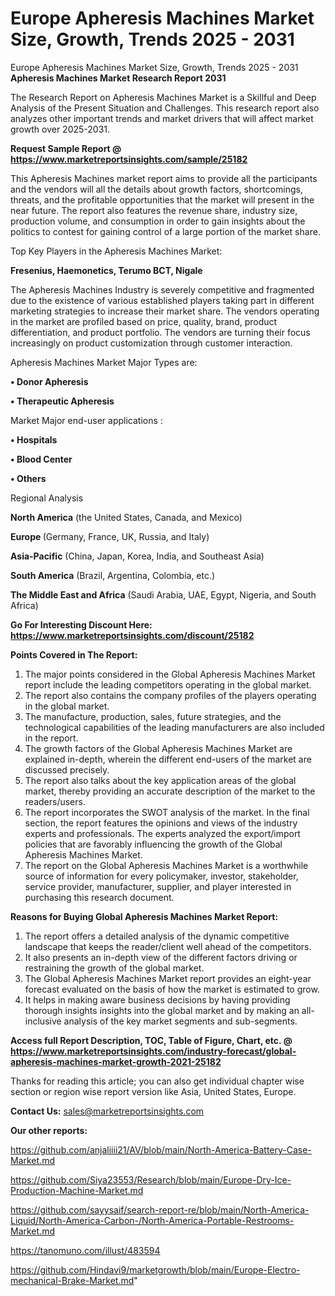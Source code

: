 # Europe Apheresis Machines Market Size, Growth, Trends 2025 - 2031
Europe Apheresis Machines Market Size, Growth, Trends 2025 - 2031
<strong>Apheresis Machines Market Research Report 2031</strong>

The Research Report on Apheresis Machines Market is a Skillful and Deep Analysis of the Present Situation and Challenges. This research report also analyzes other important trends and market drivers that will affect market growth over 2025-2031.

<strong>Request Sample Report @ <a href=https://www.marketreportsinsights.com/sample/25182>https://www.marketreportsinsights.com/sample/25182</a></strong>

This Apheresis Machines market report aims to provide all the participants and the vendors will all the details about growth factors, shortcomings, threats, and the profitable opportunities that the market will present in the near future. The report also features the revenue share, industry size, production volume, and consumption in order to gain insights about the politics to contest for gaining control of a large portion of the market share.

Top Key Players in the Apheresis Machines Market:

<strong>Fresenius, Haemonetics, Terumo BCT, Nigale</strong>

The Apheresis Machines Industry is severely competitive and fragmented due to the existence of various established players taking part in different marketing strategies to increase their market share. The vendors operating in the market are profiled based on price, quality, brand, product differentiation, and product portfolio. The vendors are turning their focus increasingly on product customization through customer interaction.

Apheresis Machines Market Major Types are:

<strong>• Donor Apheresis

• Therapeutic Apheresis</strong>

Market Major end-user applications :

<strong>• Hospitals

• Blood Center

• Others</strong>

Regional Analysis

</u><strong><b>North America</b></strong> (the United States, Canada, and Mexico)

<strong><b>Europe </b></strong>(Germany, France, UK, Russia, and Italy)

<strong><b>Asia-Pacific</b></strong> (China, Japan, Korea, India, and Southeast Asia)

<strong><b>South America</b></strong> (Brazil, Argentina, Colombia, etc.)

<strong><b>The Middle East and Africa</b></strong> (Saudi Arabia, UAE, Egypt, Nigeria, and South Africa)

<strong>Go For Interesting Discount Here: <a href=https://www.marketreportsinsights.com/discount/25182>https://www.marketreportsinsights.com/discount/25182</a></strong>

<strong>Points Covered in The Report:</strong>
<ol>
  <li>The major points considered in the Global Apheresis Machines Market report include the leading competitors operating in the global market.</li>
  <li>The report also contains the company profiles of the players operating in the global market.</li>
  <li>The manufacture, production, sales, future strategies, and the technological capabilities of the leading manufacturers are also included in the report.</li>
  <li>The growth factors of the Global Apheresis Machines Market are explained in-depth, wherein the different end-users of the market are discussed precisely.</li>
  <li>The report also talks about the key application areas of the global market, thereby providing an accurate description of the market to the readers/users.</li>
  <li>The report incorporates the SWOT analysis of the market. In the final section, the report features the opinions and views of the industry experts and professionals. The experts analyzed the export/import policies that are favorably influencing the growth of the Global Apheresis Machines Market.</li>
  <li>The report on the Global Apheresis Machines Market is a worthwhile source of information for every policymaker, investor, stakeholder, service provider, manufacturer, supplier, and player interested in purchasing this research document.</li>
</ol>
<strong>Reasons for Buying Global Apheresis Machines Market Report:</strong>

<ol>
  <li>The report offers a detailed analysis of the dynamic competitive landscape that keeps the reader/client well ahead of the competitors.</li>
  <li>It also presents an in-depth view of the different factors driving or restraining the growth of the global market.</li>
  <li>The Global Apheresis Machines Market report provides an eight-year forecast evaluated on the basis of how the market is estimated to grow.</li>
  <li>It helps in making aware business decisions by having providing thorough insights insights into the global market and by making an all-inclusive analysis of the key market segments and sub-segments.</li>
</ol>
<strong>Access full Report Description, TOC, Table of Figure, Chart, etc. @ <a href=https://www.marketreportsinsights.com/industry-forecast/global-apheresis-machines-market-growth-2021-25182>https://www.marketreportsinsights.com/industry-forecast/global-apheresis-machines-market-growth-2021-25182</a></strong>


Thanks for reading this article; you can also get individual chapter wise section or region wise report version like Asia, United States, Europe.

<strong>Contact Us:</strong>
sales@marketreportsinsights.com

<strong>Our other reports:</strong>

<a href=https://github.com/anjaliiii21/AV/blob/main/North-America-Battery-Case-Market.md>https://github.com/anjaliiii21/AV/blob/main/North-America-Battery-Case-Market.md</a>

<a href=https://github.com/Siya23553/Research/blob/main/Europe-Dry-Ice-Production-Machine-Market.md>https://github.com/Siya23553/Research/blob/main/Europe-Dry-Ice-Production-Machine-Market.md</a>

<a href=https://github.com/sayysaif/search-report-re/blob/main/North-America-Liquid/North-America-Carbon-/North-America-Portable-Restrooms-Market.md>https://github.com/sayysaif/search-report-re/blob/main/North-America-Liquid/North-America-Carbon-/North-America-Portable-Restrooms-Market.md</a>

<a href=https://tanomuno.com/illust/483594>https://tanomuno.com/illust/483594</a>

<a href=https://github.com/Hindavi9/marketgrowth/blob/main/Europe-Electro-mechanical-Brake-Market.md>https://github.com/Hindavi9/marketgrowth/blob/main/Europe-Electro-mechanical-Brake-Market.md</a>"
